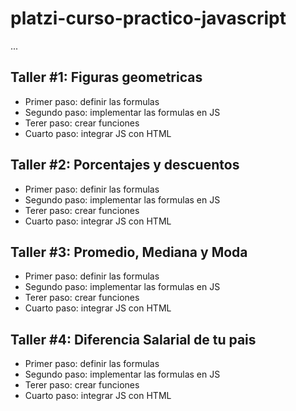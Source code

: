 # platzi-curso-practico-javascript

...

## Taller #1: Figuras geometricas

- Primer paso: definir las formulas
- Segundo paso: implementar las formulas en JS
- Terer paso: crear funciones
- Cuarto paso: integrar JS con HTML

## Taller #2: Porcentajes y descuentos

- Primer paso: definir las formulas
- Segundo paso: implementar las formulas en JS
- Terer paso: crear funciones
- Cuarto paso: integrar JS con HTML

## Taller #3: Promedio, Mediana y Moda

- Primer paso: definir las formulas
- Segundo paso: implementar las formulas en JS
- Terer paso: crear funciones
- Cuarto paso: integrar JS con HTML

## Taller #4: Diferencia Salarial de tu pais

- Primer paso: definir las formulas
- Segundo paso: implementar las formulas en JS
- Terer paso: crear funciones
- Cuarto paso: integrar JS con HTML
